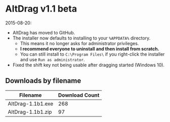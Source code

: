 # AltDrag v1.1 beta

2015-08-20:
- AltDrag has moved to GitHub.
- The installer now defaults to installing to your `%APPDATA%` directory.
  - This means it no longer asks for administrator privileges.
  - **I recommend everyone to uninstall and then install from scratch.**
  - You can still install to `C:\Program Files\` if you right-click the installer and use `Run as administrator`.
- Fixed the shift key not being usable after dragging started (Windows 10).

## Downloads by filename

Filename          | Download Count
----------------- | --------------
AltDrag-1.1b1.exe |            268
AltDrag-1.1b1.zip |             97
